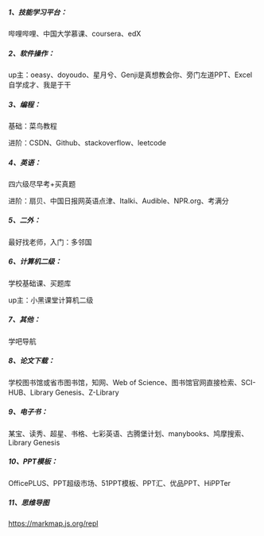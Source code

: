 ##### **1、技能学习平台：**

哔哩哔哩、中国大学慕课、coursera、edX

##### **2、软件操作：**

up主：oeasy、doyoudo、星月兮、Genji是真想教会你、旁门左道PPT、Excel自学成才、我是于干

##### **3、编程：**

基础：菜鸟教程

进阶：CSDN、Github、stackoverflow、leetcode

##### **4、英语：**

四六级尽早考+买真题

进阶：扇贝、中国日报网英语点津、Italki、Audible、NPR.org、考满分

##### **5、二外：**

最好找老师，入门：多邻国

##### **6、计算机二级：**

学校基础课、买题库

up主：小黑课堂计算机二级

##### **7、其他：**

学吧导航

##### **8、论文下载：**

学校图书馆或省市图书馆，知网、Web of Science、图书馆官网直接检索、SCI-HUB、Library Genesis、Z-Library

##### **9、电子书：**

某宝、读秀、超星、书格、七彩英语、古腾堡计划、manybooks、鸠摩搜索、Library Genesis

##### **10、PPT模板：**

OfficePLUS、PPT超级市场、51PPT模板、PPT汇、优品PPT、HiPPTer

##### 11、思维导图

https://markmap.js.org/repl
